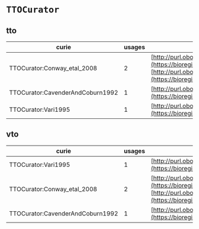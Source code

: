 # `TTOCurator`

## tto

| curie                            |   usages | nodes                                                                                                                                                                                                                            |
|----------------------------------|----------|----------------------------------------------------------------------------------------------------------------------------------------------------------------------------------------------------------------------------------|
| TTOCurator:Conway_etal_2008      |        2 | [http://purl.obolibrary.org/obo/TTO:1003625](https://bioregistry.io/http://purl.obolibrary.org/obo/TTO:1003625), [http://purl.obolibrary.org/obo/TTO:1048044](https://bioregistry.io/http://purl.obolibrary.org/obo/TTO:1048044) |
| TTOCurator:CavenderAndCoburn1992 |        1 | [http://purl.obolibrary.org/obo/TTO:101036](https://bioregistry.io/http://purl.obolibrary.org/obo/TTO:101036)                                                                                                                    |
| TTOCurator:Vari1995              |        1 | [http://purl.obolibrary.org/obo/TTO:1051271](https://bioregistry.io/http://purl.obolibrary.org/obo/TTO:1051271)                                                                                                                  |
## vto

| curie                            |   usages | nodes                                                                                                                                                                                                                            |
|----------------------------------|----------|----------------------------------------------------------------------------------------------------------------------------------------------------------------------------------------------------------------------------------|
| TTOCurator:Vari1995              |        1 | [http://purl.obolibrary.org/obo/VTO:0038374](https://bioregistry.io/http://purl.obolibrary.org/obo/VTO:0038374)                                                                                                                  |
| TTOCurator:Conway_etal_2008      |        2 | [http://purl.obolibrary.org/obo/VTO:0038890](https://bioregistry.io/http://purl.obolibrary.org/obo/VTO:0038890), [http://purl.obolibrary.org/obo/VTO:0063835](https://bioregistry.io/http://purl.obolibrary.org/obo/VTO:0063835) |
| TTOCurator:CavenderAndCoburn1992 |        1 | [http://purl.obolibrary.org/obo/VTO:0038907](https://bioregistry.io/http://purl.obolibrary.org/obo/VTO:0038907)                                                                                                                  |
